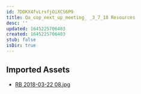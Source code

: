 ```yaml
---
id: 7DOKX4fvLrsfjOiXCS6P9
title: Qa_cop_next_up_meeting_ _3_7_18 Resources
desc: ''
updated: 1645225706403
created: 1645225706403
stub: false
isDir: true
---
```

## Imported Assets
- [RB 2018-03-22 08.jpg](/assets/rb-2018-03-22-08-TufmDJ2inOBb.jpg)
